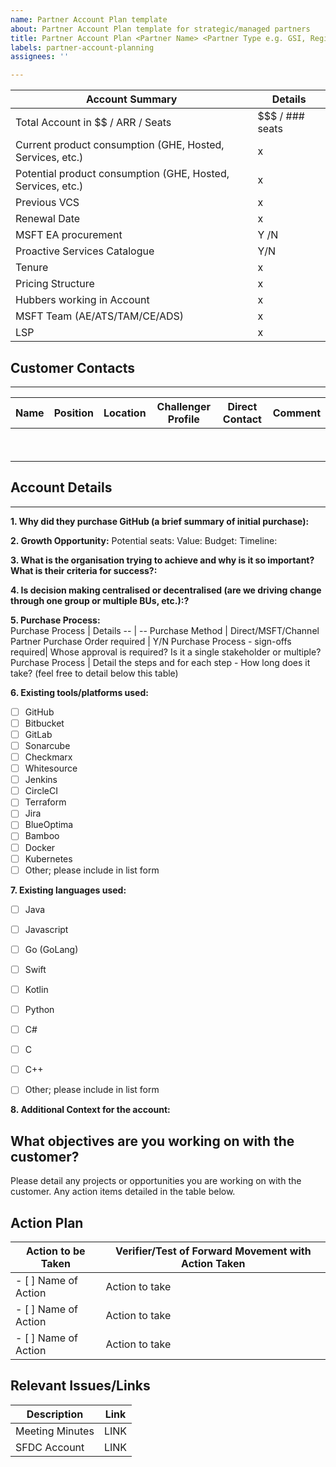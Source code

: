 ```yaml
---
name: Partner Account Plan template
about: Partner Account Plan template for strategic/managed partners
title: Partner Account Plan <Partner Name> <Partner Type e.g. GSI, Regional SI, Specialist>
labels: partner-account-planning
assignees: ''

---
```


Account Summary  |  Details
-- | --
Total Account in $$ / ARR / Seats | $$$ / ### seats
Current product consumption (GHE, Hosted, Services, etc.) | x
Potential product consumption (GHE, Hosted, Services, etc.) | x 
Previous VCS | x
Renewal Date | x
MSFT EA procurement | Y /N
Proactive Services Catalogue | Y/N
Tenure | x
Pricing Structure | x
Hubbers working in Account | x
MSFT Team (AE/ATS/TAM/CE/ADS) | x
LSP | x

## Customer Contacts
----------------------------------
Name | Position | Location | Challenger Profile | Direct Contact | Comment
-- | -- | -- | -- | -- | --
  |   |   |   |   |  
  |   |   |   |   |  

## Account Details
---------------------------------
**1. Why did they purchase GitHub (a brief summary of initial purchase):**


**2. Growth Opportunity:**
Potential seats:
Value:
Budget:
Timeline:

**3. What is the organisation trying to achieve and why is it so important? What is their criteria for success?:** 


**4. Is decision making centralised or decentralised 
(are we driving change through one group or multiple BUs, etc.):?**




**5. Purchase Process:**    
Purchase Process  |  Details
-- | --
Purchase Method | Direct/MSFT/Channel Partner
Purchase Order required | Y/N
Purchase Process - sign-offs required| Whose approval is required? Is it a single stakeholder or multiple?
Purchase Process | Detail the steps and for each step - How long does it take? (feel free to detail below this table)

**6. Existing tools/platforms used:**     
- [ ] GitHub
- [ ] Bitbucket
- [ ] GitLab
- [ ] Sonarcube
- [ ] Checkmarx
- [ ] Whitesource
- [ ] Jenkins
- [ ] CircleCI
- [ ] Terraform
- [ ] Jira
- [ ] BlueOptima
- [ ] Bamboo
- [ ] Docker
- [ ] Kubernetes
- [ ] Other; please include in list form

**7. Existing languages used:**     
- [ ] Java
- [ ] Javascript
- [ ] Go (GoLang)
- [ ] Swift
- [ ] Kotlin
- [ ] Python
- [ ] C#
- [ ] C
- [ ] C++
- [ ] Other; please include in list form


**8. Additional Context for the account:**    
## What objectives are you working on with the customer? 
Please detail any projects or opportunities you are working on with the customer. Any action items detailed in the table below.

## Action Plan
Action to be Taken | Verifier/Test of Forward Movement with Action Taken
-- | --
- [ ] Name of Action | Action to take
- [ ] Name of Action | Action to take
- [ ] Name of Action | Action to take

## Relevant Issues/Links
Description | Link
-- | --
Meeting Minutes | LINK
SFDC Account | LINK
